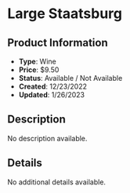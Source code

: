 # Large Staatsburg

## Product Information
- **Type**: Wine
- **Price**: $9.50
- **Status**: Available / Not Available
- **Created**: 12/23/2022
- **Updated**: 1/26/2023

## Description
No description available.



## Details
No additional details available.
